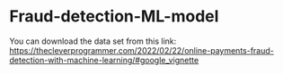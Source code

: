 # Fraud-detection-ML-model

You can download the data set from this link: https://thecleverprogrammer.com/2022/02/22/online-payments-fraud-detection-with-machine-learning/#google_vignette
